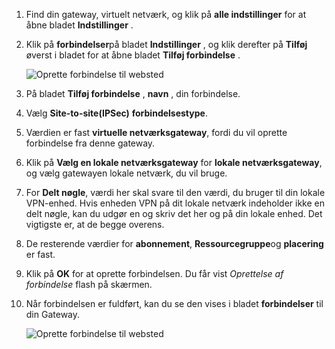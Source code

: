 1. Find din gateway, virtuelt netværk, og klik på **alle indstillinger** for at åbne bladet **Indstillinger** .

2. Klik på **forbindelser**på bladet **Indstillinger** , og klik derefter på **Tilføj** øverst i bladet for at åbne bladet **Tilføj forbindelse** .

    ![Oprette forbindelse til websted](./media/vpn-gateway-add-site-to-site-connection-rm-portal-include/addconnection250.png)

3. På bladet **Tilføj forbindelse** , **navn** , din forbindelse. 

4. Vælg **Site-to-site(IPSec)** **forbindelsestype**.

5. Værdien er fast **virtuelle netværksgateway**, fordi du vil oprette forbindelse fra denne gateway.

6. Klik på **Vælg en lokale netværksgateway** for **lokale netværksgateway**, og vælg gatewayen lokale netværk, du vil bruge. 

7. For **Delt nøgle**, værdi her skal svare til den værdi, du bruger til din lokale VPN-enhed. Hvis enheden VPN på dit lokale netværk indeholder ikke en delt nøgle, kan du udgør en og skriv det her og på din lokale enhed. Det vigtigste er, at de begge overens.

8. De resterende værdier for **abonnement**, **Ressourcegruppe**og **placering** er fast.

9. Klik på **OK** for at oprette forbindelsen. Du får vist *Oprettelse af forbindelse* flash på skærmen.

10. Når forbindelsen er fuldført, kan du se den vises i bladet **forbindelser** til din Gateway.

    ![Oprette forbindelse til websted](./media/vpn-gateway-add-site-to-site-connection-rm-portal-include/connectionstatus450.png)

